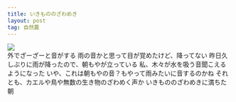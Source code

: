 ```yaml
---
title: いきもののざわめき
layout: post
tag: 自然農
---
```

![](https://kobapan.com/f/14009572826_766a1a7cdc.jpg)  
外でざーざーと音がする
雨の音かと思って目が覚めたけど、降ってない
昨日久しぶりに雨が降ったので、朝もやが立っている
私、木々が水を吸う音聞こえるようになった
いや、これは朝もやの音？もやって雨みたいに音するのかね
それとも、カエルや鳥や無数の生き物のざわめく声か
いきもののざわめきに満ちた朝
